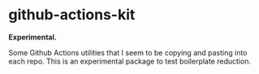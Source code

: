 # github-actions-kit

**Experimental.**

Some Github Actions utilities that I seem to be copying and pasting into each
repo. This is an experimental package to test boilerplate reduction.
